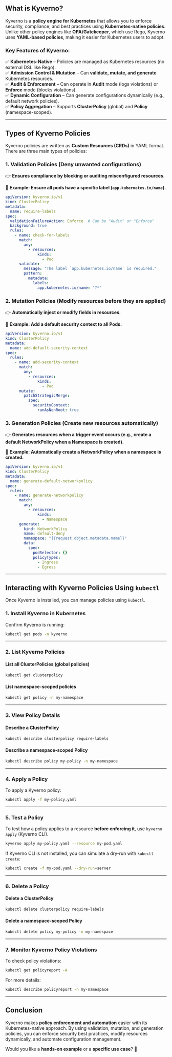 ## **What is Kyverno?**  
Kyverno is a **policy engine for Kubernetes** that allows you to enforce security, compliance, and best practices using **Kubernetes-native policies**. Unlike other policy engines like **OPA/Gatekeeper**, which use Rego, Kyverno uses **YAML-based policies**, making it easier for Kubernetes users to adopt.  

### **Key Features of Kyverno:**  
✅ **Kubernetes-Native** – Policies are managed as Kubernetes resources (no external DSL like Rego).  
✅ **Admission Control & Mutation** – Can **validate, mutate, and generate** Kubernetes resources.  
✅ **Audit & Enforcement** – Can operate in **Audit** mode (logs violations) or **Enforce** mode (blocks violations).  
✅ **Dynamic Configuration** – Can generate configurations dynamically (e.g., default network policies).  
✅ **Policy Aggregation** – Supports **ClusterPolicy** (global) and **Policy** (namespace-scoped).  

---

## **Types of Kyverno Policies**  
Kyverno policies are written as **Custom Resources (CRDs)** in YAML format. There are three main types of policies:  

### **1. Validation Policies** (Deny unwanted configurations)  
👉 **Ensures compliance by blocking or auditing misconfigured resources.**  

🔹 **Example: Ensure all pods have a specific label (`app.kubernetes.io/name`).**  
```yaml
apiVersion: kyverno.io/v1
kind: ClusterPolicy
metadata:
  name: require-labels
spec:
  validationFailureAction: Enforce  # Can be "Audit" or "Enforce"
  background: true
  rules:
    - name: check-for-labels
      match:
        any:
          - resources:
              kinds:
                - Pod
      validate:
        message: "The label `app.kubernetes.io/name` is required."
        pattern:
          metadata:
            labels:
              app.kubernetes.io/name: "?*"
```

### **2. Mutation Policies** (Modify resources before they are applied)  
👉 **Automatically inject or modify fields in resources.**  

🔹 **Example: Add a default security context to all Pods.**  
```yaml
apiVersion: kyverno.io/v1
kind: ClusterPolicy
metadata:
  name: add-default-security-context
spec:
  rules:
    - name: add-security-context
      match:
        any:
          - resources:
              kinds:
                - Pod
      mutate:
        patchStrategicMerge:
          spec:
            securityContext:
              runAsNonRoot: true
```

### **3. Generation Policies** (Create new resources automatically)  
👉 **Generates resources when a trigger event occurs (e.g., create a default NetworkPolicy when a Namespace is created).**  

🔹 **Example: Automatically create a NetworkPolicy when a namespace is created.**  
```yaml
apiVersion: kyverno.io/v1
kind: ClusterPolicy
metadata:
  name: generate-default-networkpolicy
spec:
  rules:
    - name: generate-networkpolicy
      match:
        any:
          - resources:
              kinds:
                - Namespace
      generate:
        kind: NetworkPolicy
        name: default-deny
        namespace: "{{request.object.metadata.name}}"
        data:
          spec:
            podSelector: {}
            policyTypes:
              - Ingress
              - Egress
```

---

## **Interacting with Kyverno Policies Using `kubectl`**
Once Kyverno is installed, you can manage policies using `kubectl`.

### **1. Install Kyverno in Kubernetes**

Confirm Kyverno is running:
```sh
kubectl get pods -n kyverno
```

---

### **2. List Kyverno Policies**
#### **List all ClusterPolicies (global policies)**
```sh
kubectl get clusterpolicy
```
#### **List namespace-scoped policies**
```sh
kubectl get policy -n my-namespace
```

---

### **3. View Policy Details**
#### **Describe a ClusterPolicy**
```sh
kubectl describe clusterpolicy require-labels
```
#### **Describe a namespace-scoped Policy**
```sh
kubectl describe policy my-policy -n my-namespace
```

---

### **4. Apply a Policy**
To apply a Kyverno policy:
```sh
kubectl apply -f my-policy.yaml
```

---

### **5. Test a Policy**
To test how a policy applies to a resource **before enforcing it**, use `kyverno apply` (Kyverno CLI).  
```sh
kyverno apply my-policy.yaml --resource my-pod.yaml
```
If Kyverno CLI is not installed, you can simulate a dry-run with `kubectl create`:
```sh
kubectl create -f my-pod.yaml --dry-run=server
```

---

### **6. Delete a Policy**
#### **Delete a ClusterPolicy**
```sh
kubectl delete clusterpolicy require-labels
```
#### **Delete a namespace-scoped Policy**
```sh
kubectl delete policy my-policy -n my-namespace
```

---

### **7. Monitor Kyverno Policy Violations**
To check policy violations:
```sh
kubectl get policyreport -A
```
For more details:
```sh
kubectl describe policyreport -n my-namespace
```

---

## **Conclusion**
Kyverno makes **policy enforcement and automation** easier with its Kubernetes-native approach. By using validation, mutation, and generation policies, you can enforce security best practices, modify resources dynamically, and automate configuration management.  

Would you like a **hands-on example** or a **specific use case**? 🚀